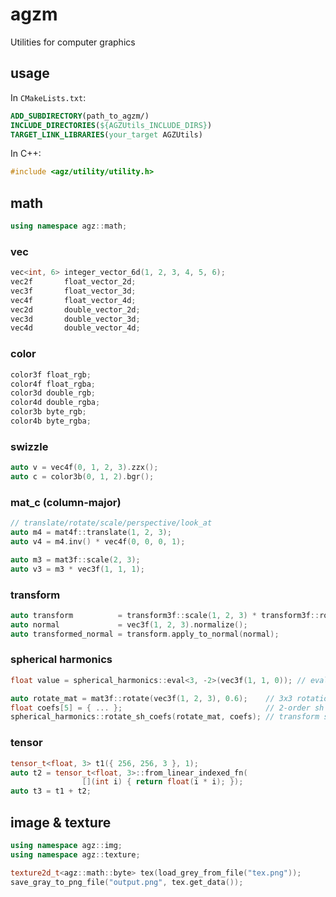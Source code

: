 # agzm

Utilities for computer graphics

## usage

In `CMakeLists.txt`:

```cmake
ADD_SUBDIRECTORY(path_to_agzm/)
INCLUDE_DIRECTORIES(${AGZUtils_INCLUDE_DIRS})
TARGET_LINK_LIBRARIES(your_target AGZUtils)
```

In C++:

```cpp
#include <agz/utility/utility.h>
```

## math

```cpp
using namespace agz::math;
```

### vec

```cpp
vec<int, 6> integer_vector_6d(1, 2, 3, 4, 5, 6);
vec2f       float_vector_2d;
vec3f       float_vector_3d;
vec4f       float_vector_4d;
vec2d       double_vector_2d;
vec3d       double_vector_3d;
vec4d       double_vector_4d;
```

### color

```cpp
color3f float_rgb;
color4f float_rgba;
color3d double_rgb;
color4d double_rgba;
color3b byte_rgb;
color4b byte_rgba;
```

### swizzle

```cpp
auto v = vec4f(0, 1, 2, 3).zzx();
auto c = color3b(0, 1, 2).bgr();
```

### mat_c (column-major)

```cpp
// translate/rotate/scale/perspective/look_at
auto m4 = mat4f::translate(1, 2, 3);
auto v4 = m4.inv() * vec4f(0, 0, 0, 1);

auto m3 = mat3f::scale(2, 3);
auto v3 = m3 * vec3f(1, 1, 1);
```

### transform

```cpp
auto transform          = transform3f::scale(1, 2, 3) * transform3f::rotate_x(PI_f / 2);
auto normal             = vec3f(1, 2, 3).normalize();
auto transformed_normal = transform.apply_to_normal(normal);
```

### spherical harmonics

```cpp
float value = spherical_harmonics::eval<3, -2>(vec3f(1, 1, 0)); // eval sh

auto rotate_mat = mat3f::rotate(vec3f(1, 2, 3), 0.6);    // 3x3 rotation matrix
float coefs[5] = { ... };                                // 2-order sh coefficients
spherical_harmonics::rotate_sh_coefs(rotate_mat, coefs); // transform sh coefficients
```

### tensor

```cpp
tensor_t<float, 3> t1({ 256, 256, 3 }, 1);
auto t2 = tensor_t<float, 3>::from_linear_indexed_fn(
    			[](int i) { return float(i * i); });
auto t3 = t1 + t2;
```

## image & texture

```cpp
using namespace agz::img;
using namespace agz::texture;

texture2d_t<agz::math::byte> tex(load_grey_from_file("tex.png"));
save_gray_to_png_file("output.png", tex.get_data());
```

